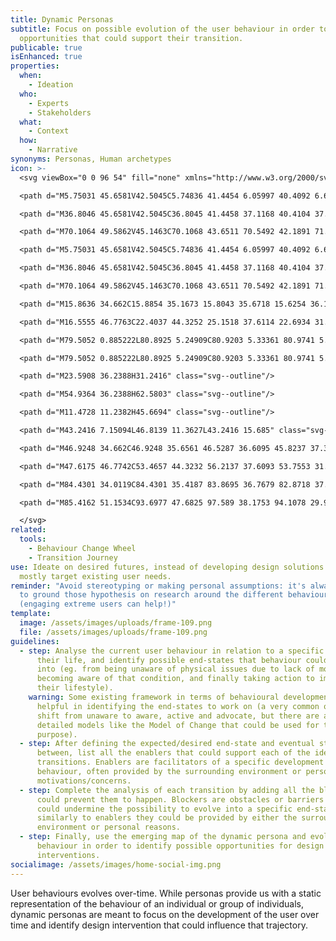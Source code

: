 ```yaml
---
title: Dynamic Personas
subtitle: Focus on possible evolution of the user behaviour in order to identify
  opportunities that could support their transition.
publicable: true
isEnhanced: true
properties:
  when:
    - Ideation
  who:
    - Experts
    - Stakeholders
  what:
    - Context
  how:
    - Narrative
synonyms: Personas, Human archetypes
icon: >-
  <svg viewBox="0 0 96 54" fill="none" xmlns="http://www.w3.org/2000/svg">

  <path d="M5.75031 45.6581V42.5045C5.74836 41.4454 6.05997 40.4092 6.64607 39.5259C7.23218 38.6426 8.06672 37.9514 9.04511 37.5389H15.17C16.1451 37.95 16.9774 38.638 17.5633 39.5173C18.1491 40.3965 18.4626 41.4282 18.4648 42.4837V45.6373C16.5568 47.0125 14.2496 47.7267 11.896 47.6706C9.71262 47.5138 7.60173 46.8225 5.75031 45.6581Z" class="svg--outline svg--filled-support"/>

  <path d="M36.8046 45.6581V42.5045C36.8045 41.4458 37.1168 40.4104 37.7027 39.5275C38.2886 38.6445 39.1221 37.9529 40.0994 37.5389H46.2312C47.2053 37.9515 48.0366 38.6399 48.6222 39.5188C49.2079 40.3977 49.5221 41.4286 49.526 42.4837V45.6373C47.6281 47.0137 45.3315 47.7349 42.985 47.6913C40.7882 47.5322 38.665 46.8337 36.8046 45.6581Z" class="svg--outline svg--filled-support"/>

  <path d="M70.1064 49.5862V45.1463C70.1068 43.6511 70.5492 42.1891 71.3782 40.9432C72.2072 39.6972 73.3862 38.7224 74.7677 38.1406H83.4521C84.8349 38.7213 86.0152 39.6957 86.8455 40.9417C87.6759 42.1878 88.1193 43.6503 88.1203 45.1463V49.6139C88.1203 49.6139 83.9168 52.8367 78.8047 52.484C75.7092 52.2517 72.7201 51.256 70.1064 49.5862Z" class="svg--outline svg--filled-support"/>

  <path d="M5.75031 45.6581V42.5045C5.74836 41.4454 6.05997 40.4092 6.64607 39.5259C7.23218 38.6426 8.06672 37.9514 9.04511 37.5389H15.17C16.1451 37.95 16.9774 38.638 17.5633 39.5173C18.1491 40.3965 18.4626 41.4282 18.4648 42.4837V45.6373C16.5568 47.0125 14.2496 47.7267 11.896 47.6706C9.71262 47.5138 7.60173 46.8225 5.75031 45.6581Z" class="svg--outline svg--bw"/>

  <path d="M36.8046 45.6581V42.5045C36.8045 41.4458 37.1168 40.4104 37.7027 39.5275C38.2886 38.6445 39.1221 37.9529 40.0994 37.5389H46.2312C47.2053 37.9515 48.0366 38.6399 48.6222 39.5188C49.2079 40.3977 49.5221 41.4286 49.526 42.4837V45.6373C47.6281 47.0137 45.3315 47.7349 42.985 47.6913C40.7882 47.5322 38.665 46.8337 36.8046 45.6581Z" class="svg--outline svg--bw"/>

  <path d="M70.1064 49.5862V45.1463C70.1068 43.6511 70.5492 42.1891 71.3782 40.9432C72.2072 39.6972 73.3862 38.7224 74.7677 38.1406H83.4521C84.8349 38.7213 86.0152 39.6957 86.8455 40.9417C87.6759 42.1878 88.1193 43.6503 88.1203 45.1463V49.6139C88.1203 49.6139 83.9168 52.8367 78.8047 52.484C75.7092 52.2517 72.7201 51.256 70.1064 49.5862Z" class="svg--outline svg--bw"/>

  <path d="M15.8636 34.662C15.8854 35.1673 15.8043 35.6718 15.6254 36.1451C15.4465 36.6183 15.1733 37.0506 14.8224 37.4159C14.4714 37.7811 14.05 38.0718 13.5834 38.2704C13.1169 38.4689 12.6148 38.5713 12.1075 38.5713C11.6002 38.5713 11.0981 38.4689 10.6316 38.2704C10.165 38.0718 9.74355 37.7811 9.39262 37.4159C9.04169 37.0506 8.76854 36.6183 8.5896 36.1451C8.41066 35.6718 8.32964 35.1673 8.35143 34.662V33.3894C8.32964 32.8841 8.41066 32.3796 8.5896 31.9063C8.76854 31.4331 9.04169 31.0008 9.39262 30.6355C9.74355 30.2703 10.165 29.9796 10.6316 29.781C11.0981 29.5825 11.6002 29.4801 12.1075 29.4801C12.6148 29.4801 13.1169 29.5825 13.5834 29.781C14.05 29.9796 14.4714 30.2703 14.8224 30.6355C15.1733 31.0008 15.4465 31.4331 15.6254 31.9063C15.8043 32.3796 15.8854 32.8841 15.8636 33.3894V34.662Z" class="svg--outline svg--filled-light"/>

  <path d="M16.5555 46.7763C22.4037 44.3252 25.1518 37.6114 22.6934 31.7805C20.235 25.9497 13.5012 23.2098 7.65295 25.6609C1.80471 28.1119 -0.943314 34.8258 1.51506 40.6566C3.97343 46.4875 10.7073 49.2273 16.5555 46.7763Z" class="svg--outline"/>

  <path d="M79.5052 0.885222L80.8925 5.24909C80.9203 5.33361 80.9741 5.40721 81.0464 5.45937C81.1187 5.51154 81.2056 5.5396 81.2948 5.53955H85.8936C85.9843 5.53796 86.0731 5.56545 86.1469 5.61796C86.2207 5.67047 86.2756 5.74522 86.3036 5.8312C86.3315 5.91719 86.3311 6.00985 86.3022 6.09555C86.2734 6.18125 86.2177 6.25544 86.1434 6.3072L82.4254 8.99745C82.3518 9.0501 82.2968 9.12458 82.2681 9.21027C82.2395 9.29596 82.2387 9.38848 82.2659 9.47464L83.6532 13.8316C83.6829 13.9168 83.6845 14.0093 83.6576 14.0954C83.6307 14.1816 83.5769 14.2569 83.5039 14.3103C83.431 14.3636 83.3428 14.3923 83.2523 14.392C83.1618 14.3918 83.0738 14.3626 83.0012 14.3088L79.2832 11.6116C79.21 11.5607 79.1228 11.5335 79.0335 11.5335C78.9442 11.5335 78.8571 11.5607 78.7838 11.6116L75.0659 14.3088C74.9925 14.3605 74.9047 14.388 74.8149 14.3874C74.7251 14.3868 74.6376 14.3582 74.565 14.3055C74.4923 14.2529 74.4379 14.1789 74.4096 14.0939C74.3812 14.0089 74.3803 13.9171 74.4069 13.8316L75.7942 9.47464C75.8211 9.38911 75.8209 9.29739 75.7936 9.212C75.7663 9.1266 75.7132 9.05168 75.6416 8.99745L71.9237 6.3072C71.8494 6.25544 71.7937 6.18125 71.7648 6.09555C71.736 6.00985 71.7355 5.91719 71.7635 5.8312C71.7915 5.74522 71.8464 5.67047 71.9202 5.61796C71.994 5.56545 72.0828 5.53796 72.1734 5.53955H76.7653C76.8552 5.53899 76.9428 5.51079 77.016 5.45881C77.0892 5.40683 77.1446 5.33359 77.1746 5.24909L78.5619 0.885222C78.5619 0.823464 78.574 0.762312 78.5978 0.705255C78.6215 0.648199 78.6562 0.596356 78.7 0.552687C78.7438 0.509018 78.7958 0.474378 78.853 0.450745C78.9103 0.427111 78.9716 0.414948 79.0335 0.414948C79.0955 0.414948 79.1568 0.427111 79.214 0.450745C79.2713 0.474378 79.3233 0.509018 79.3671 0.552687C79.4109 0.596356 79.4456 0.648199 79.4693 0.705255C79.493 0.762312 79.5052 0.823464 79.5052 0.885222Z" class="svg--filled-support"/>

  <path d="M79.5052 0.885222L80.8925 5.24909C80.9203 5.33361 80.9741 5.40721 81.0464 5.45937C81.1187 5.51154 81.2056 5.5396 81.2948 5.53955H85.8936C85.9843 5.53796 86.0731 5.56545 86.1469 5.61796C86.2207 5.67047 86.2756 5.74522 86.3036 5.8312C86.3315 5.91719 86.3311 6.00985 86.3022 6.09555C86.2734 6.18125 86.2177 6.25544 86.1434 6.3072L82.4254 8.99745C82.3518 9.0501 82.2968 9.12458 82.2681 9.21027C82.2395 9.29596 82.2387 9.38848 82.2659 9.47464L83.6532 13.8316C83.6829 13.9168 83.6845 14.0093 83.6576 14.0954C83.6307 14.1816 83.5769 14.2569 83.5039 14.3103C83.431 14.3636 83.3428 14.3923 83.2523 14.392C83.1618 14.3918 83.0738 14.3626 83.0012 14.3088L79.2832 11.6116C79.21 11.5607 79.1228 11.5335 79.0335 11.5335C78.9442 11.5335 78.8571 11.5607 78.7838 11.6116L75.0659 14.3088C74.9925 14.3605 74.9047 14.388 74.8149 14.3874C74.7251 14.3868 74.6376 14.3582 74.565 14.3055C74.4923 14.2529 74.4379 14.1789 74.4096 14.0939C74.3812 14.0089 74.3803 13.9171 74.4069 13.8316L75.7942 9.47464C75.8211 9.38911 75.8209 9.29739 75.7936 9.212C75.7663 9.1266 75.7132 9.05168 75.6416 8.99745L71.9237 6.3072C71.8494 6.25544 71.7937 6.18125 71.7648 6.09555C71.736 6.00985 71.7355 5.91719 71.7635 5.8312C71.7915 5.74522 71.8464 5.67047 71.9202 5.61796C71.994 5.56545 72.0828 5.53796 72.1734 5.53955H76.7653C76.8552 5.53899 76.9428 5.51079 77.016 5.45881C77.0892 5.40683 77.1446 5.33359 77.1746 5.24909L78.5619 0.885222C78.5619 0.823464 78.574 0.762312 78.5978 0.705255C78.6215 0.648199 78.6562 0.596356 78.7 0.552687C78.7438 0.509018 78.7958 0.474378 78.853 0.450745C78.9103 0.427111 78.9716 0.414948 79.0335 0.414948C79.0955 0.414948 79.1568 0.427111 79.214 0.450745C79.2713 0.474378 79.3233 0.509018 79.3671 0.552687C79.4109 0.596356 79.4456 0.648199 79.4693 0.705255C79.493 0.762312 79.5052 0.823464 79.5052 0.885222Z" class="svg--outline svg--bw"/>

  <path d="M23.5908 36.2388H31.2416" class="svg--outline"/>

  <path d="M54.9364 36.2388H62.5803" class="svg--outline"/>

  <path d="M11.4728 11.2382H45.6694" class="svg--outline"/>

  <path d="M43.2416 7.15094L46.8139 11.3627L43.2416 15.685" class="svg--outline"/>

  <path d="M46.9248 34.662C46.9248 35.6561 46.5287 36.6095 45.8237 37.3125C45.1186 38.0154 44.1624 38.4103 43.1653 38.4103C42.1682 38.4103 41.212 38.0154 40.5069 37.3125C39.8019 36.6095 39.4058 35.6561 39.4058 34.662V33.3895C39.4058 32.3953 39.8019 31.4419 40.5069 30.739C41.212 30.036 42.1682 29.6411 43.1653 29.6411C44.1624 29.6411 45.1186 30.036 45.8237 30.739C46.5287 31.4419 46.9248 32.3953 46.9248 33.3895V34.662Z" class="svg--outline svg--filled-light"/>

  <path d="M47.6175 46.7742C53.4657 44.3232 56.2137 37.6093 53.7553 31.7785C51.297 25.9476 44.5631 23.2078 38.7149 25.6588C32.8667 28.1099 30.1186 34.8237 32.577 40.6546C35.0354 46.4854 41.7692 49.2253 47.6175 46.7742Z" class="svg--outline"/>

  <path d="M84.4301 34.0119C84.4301 35.4187 83.8695 36.7679 82.8718 37.7627C81.8741 38.7574 80.5209 39.3163 79.1098 39.3163C77.6988 39.3163 76.3456 38.7574 75.3479 37.7627C74.3501 36.7679 73.7896 35.4187 73.7896 34.0119V32.1585C73.7896 30.7516 74.3501 29.4024 75.3479 28.4077C76.3456 27.4129 77.6988 26.854 79.1098 26.854C80.5209 26.854 81.8741 27.4129 82.8718 28.4077C83.8695 29.4024 84.4301 30.7516 84.4301 32.1585V34.0119Z" class="svg--outline svg--filled-light"/>

  <path d="M85.4162 51.1534C93.6977 47.6825 97.589 38.1753 94.1078 29.9185C90.6266 21.6616 81.0911 17.7818 72.8096 21.2527C64.5282 24.7236 60.6368 34.2307 64.118 42.4876C67.5992 50.7444 77.1347 54.6243 85.4162 51.1534Z" class="svg--outline"/>

  </svg>
related:
  tools:
    - Behaviour Change Wheel
    - Transition Journey
use: Ideate on desired futures, instead of developing design solutions that
  mostly target existing user needs.
reminder: "Avoid stereotyping or making personal assumptions: it's always good
  to ground those hypothesis on research around the different behaviours
  (engaging extreme users can help!)"
template:
  image: /assets/images/uploads/frame-109.png
  file: /assets/images/uploads/frame-109.png
guidelines:
  - step: Analyse the current user behaviour in relation to a specific aspect of
      their life, and identify possible end-states that behaviour could evolve
      into (eg. from being unaware of physical issues due to lack of movement to
      becoming aware of that condition, and finally taking action to improve
      their lifestyle).
    warning: Some existing framework in terms of behavioural development could be
      helpful in identifying the end-states to work on (a very common one is the
      shift from unaware to aware, active and advocate, but there are also more
      detailed models like the Model of Change that could be used for this
      purpose).
  - step: After defining the expected/desired end-state and eventual steps in
      between, list all the enablers that could support each of the identified
      transitions. Enablers are facilitators of a specific development of the
      behaviour, often provided by the surrounding environment or personal
      motivations/concerns.
  - step: Complete the analysis of each transition by adding all the blockers that
      could prevent them to happen. Blockers are obstacles or barriers that
      could undermine the possibility to evolve into a specific end-state, and
      similarly to enablers they could be provided by either the surrounding
      environment or personal reasons.
  - step: Finally, use the emerging map of the dynamic persona and evolution of the
      behaviour in order to identify possible opportunities for design
      interventions.
socialimage: /assets/images/home-social-img.png
---
```

User behaviours evolves over-time. While personas provide us with a static representation of the behaviour of an individual or group of individuals, dynamic personas are meant to focus on the development of the user over time and identify design intervention that could influence that trajectory.